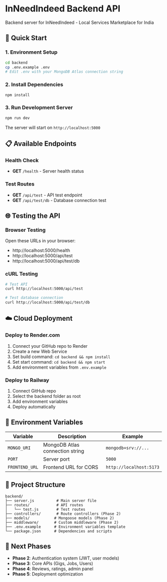 
# InNeedIndeed Backend API

Backend server for InNeedIndeed - Local Services Marketplace for India

## 🚀 Quick Start

### 1. Environment Setup
```bash
cd backend
cp .env.example .env
# Edit .env with your MongoDB Atlas connection string
```

### 2. Install Dependencies
```bash
npm install
```

### 3. Run Development Server
```bash
npm run dev
```

The server will start on `http://localhost:5000`

## 📋 Available Endpoints

### Health Check
- **GET** `/health` - Server health status

### Test Routes
- **GET** `/api/test` - API test endpoint
- **GET** `/api/test/db` - Database connection test

## 🌐 Testing the API

### Browser Testing
Open these URLs in your browser:
- http://localhost:5000/health
- http://localhost:5000/api/test
- http://localhost:5000/api/test/db

### cURL Testing
```bash
# Test API
curl http://localhost:5000/api/test

# Test database connection
curl http://localhost:5000/api/test/db
```

## ☁️ Cloud Deployment

### Deploy to Render.com
1. Connect your GitHub repo to Render
2. Create a new Web Service
3. Set build command: `cd backend && npm install`
4. Set start command: `cd backend && npm start`
5. Add environment variables from `.env.example`

### Deploy to Railway
1. Connect GitHub repo
2. Select the backend folder as root
3. Add environment variables
4. Deploy automatically

## 🔧 Environment Variables

| Variable | Description | Example |
|----------|-------------|---------|
| `MONGO_URI` | MongoDB Atlas connection string | `mongodb+srv://...` |
| `PORT` | Server port | `5000` |
| `FRONTEND_URL` | Frontend URL for CORS | `http://localhost:5173` |

## 📁 Project Structure

```
backend/
├── server.js          # Main server file
├── routes/            # API routes
│   └── test.js        # Test routes
├── controllers/       # Route controllers (Phase 2)
├── models/           # Mongoose models (Phase 2)
├── middleware/       # Custom middleware (Phase 2)
├── .env.example      # Environment variables template
└── package.json      # Dependencies and scripts
```

## 🔄 Next Phases

- **Phase 2**: Authentication system (JWT, user models)
- **Phase 3**: Core APIs (Gigs, Jobs, Users)
- **Phase 4**: Reviews, ratings, admin panel
- **Phase 5**: Deployment optimization
